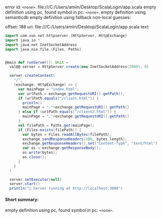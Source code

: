 error id: `<none>`.
file:///C:/Users/amiin/Desktop/ScalaLogin/app.scala
empty definition using pc, found symbol in pc: `<none>`.
empty definition using semanticdb
empty definition using fallback
non-local guesses:

offset: 188
uri: file:///C:/Users/amiin/Desktop/ScalaLogin/app.scala
text:
```scala
import com.sun.net.httpserver.{HttpServer, HttpExchange}
import java.io.*
import java.net.InetSocketAddress
import java.nio.file.{Files, Paths}


@main def runServer(): Unit =
  val@@ server = HttpServer.create(new InetSocketAddress(3000), 0)

  server.createContext(
    "/",
    (exchange: HttpExchange) => {
      var mainPage = "index.html";
      var urlPath = exchange.getRequestURI().getPath();
      if (urlPath.equals("/client.html")) {
        println()
        mainPage = "."+exchange.getRequestURI().getPath()
      } else if (urlPath.equals("/client2.html")) {
        mainPage = "."+exchange.getRequestURI().getPath()
      }
      val filePath = Paths.get(mainPage);
      if (Files.exists(filePath)) {
        var bytes = Files.readAllBytes(filePath);
        exchange.sendResponseHeaders(200, bytes.length);
        exchange.getResponseHeaders().set("Content-Type", "text/html")
        var os = exchange.getResponseBody();
        os.write(bytes);
        os.close();
      }
    }
  )

  server.setExecutor(null)
  server.start()
  println("🚀 Server running at http://localhost:3000")

```


#### Short summary: 

empty definition using pc, found symbol in pc: `<none>`.